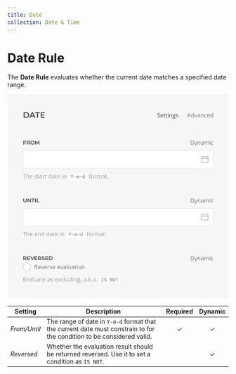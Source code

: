 ```yaml
---
title: Date
collection: Date & Time
---
```


# Date Rule

<div class="tm-resource-icon">
    <!--@include: ./assets/rule-date.svg-->
</div>

The **Date Rule** evaluates whether the current date matches a specified date range.

![Date Rule Settings](./assets//rule-date.webp)

| Setting | Description | Required | Dynamic |
| --- | --- | :---: | :---: |
| *From/Until* | The range of date in `Y-m-d` format that the current date must constrain to for the condition to be considered valid. | &#x2713; | &#x2713; |
| *Reversed* | Whether the evaluation result should be returned reversed. Use it to set a condition as `IS NOT`. | | &#x2713; |
<!--@include: ./advanced-rule-settings-->
